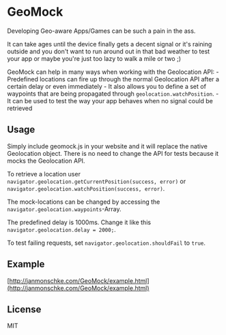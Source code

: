 # GeoMock

Developing Geo-aware Apps/Games can be such a pain in the ass.

It can take ages until the device finally gets a decent signal or it's raining outside and you don't want to run around out in that bad weather to test your app or maybe you're just too lazy to walk a mile or two ;)

GeoMock can help in many ways when working with the Geolocation API:
	- Predefined locations can fire up through the normal Geolocation API after a certain delay or even immediately
	- It also allows you to define a set of waypoints that are being propagated through `geolocation.watchPosition`.
	- It can be used to test the way your app behaves when no signal could be retrieved

## Usage

Simply include geomock.js in your website and it will replace the native Geolocation object. There is no need to change the API for tests because it mocks the Geolocation API.

To retrieve a location user `navigator.geolocation.getCurrentPosition(success, error)` or `navigator.geolocation.watchPosition(success, error)`.

The mock-locations can be changed by accessing the `navigator.geolocation.waypoints`-Array.

The predefined delay is 1000ms. Change it like this `navigator.geolocation.delay = 2000;`.

To test failing requests, set `navigator.geolocation.shouldFail` to `true`.

## Example
[http://janmonschke.com/GeoMock/example.html](http://janmonschke.com/GeoMock/example.html)

## License
MIT
